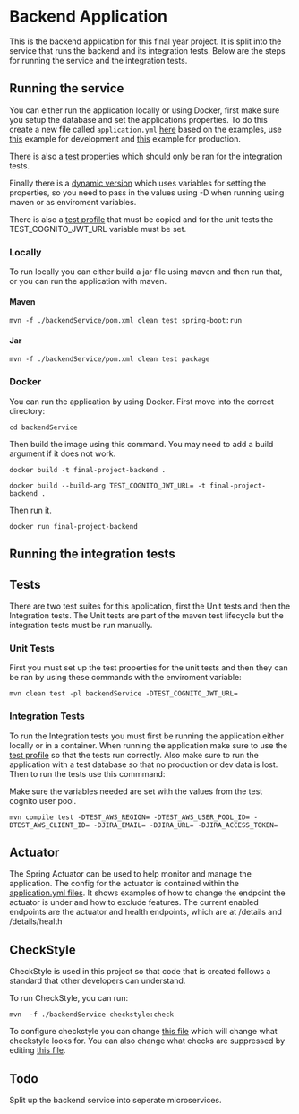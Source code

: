 # Backend Application

This is the backend application for this final year project. It is split into the service that runs the backend and its integration tests. Below are the steps for running the service and the integration tests.

## Running the service

You can either run the application locally or using Docker, first make sure you setup the database and set the applications properties. To do this create a new file called `application.yml` [here](backendService/src/main/resources/) based on the examples, use [this](backendService/src/main/resources/dev-application.example.yml) example for development and [this](backendService/src/main/resources/prod-application.example.yml) example for production. 

There is also a [test](backendService/src/main/resources/test-application.example.yml) properties which should only be ran for the integration tests. 

Finally there is a [dynamic version](backendService/src/main/resources/dynamic-application.example.yml) which uses variables for setting the properties, so you need to pass in the values using -D when running using maven or as enviroment variables.


There is also a [test profile](backendService/src/test/resources/application.example.yml) that must be copied and for the unit tests the TEST_COGNITO_JWT_URL variable must be set.

### Locally

To run locally you can either build a jar file using maven
and then run that, or you can run the application with maven.

#### Maven

```
mvn -f ./backendService/pom.xml clean test spring-boot:run
```

#### Jar

```
mvn -f ./backendService/pom.xml clean test package
```

### Docker

You can run the application by using Docker. First move into the correct directory:

```
cd backendService
```

Then build the image using this command. You may need to add a build argument if it does not work.

```
docker build -t final-project-backend .
```
```
docker build --build-arg TEST_COGNITO_JWT_URL= -t final-project-backend .
```

Then run it.

```
docker run final-project-backend
```

## Running the integration tests

## Tests

There are two test suites for this application,
first the Unit tests and then the Integration tests.
The Unit tests are part of the maven test lifecycle
but the integration tests must be run manually.

### Unit Tests

First you must set up the test properties for the unit tests and then they can be ran by using these commands with the enviroment variable:

```
mvn clean test -pl backendService -DTEST_COGNITO_JWT_URL=
```

### Integration Tests

To run the Integration tests you must first be running the
application either locally or in a container. When running the application make sure to use the [test profile](backendService/src/main/resources/test-application.example.yml) so that the tests run correctly. Also make sure to run the application with a test database so that no production or dev data is lost. Then to run the tests use this commmand:

Make sure the variables needed are set with the values from the test cognito user pool.
```
mvn compile test -DTEST_AWS_REGION= -DTEST_AWS_USER_POOL_ID= -DTEST_AWS_CLIENT_ID= -DJIRA_EMAIL= -DJIRA_URL= -DJIRA_ACCESS_TOKEN=
```

## Actuator

The Spring Actuator can be used to help monitor and manage the application. The config for the actuator is contained
within the [application.yml files](./backendService/src/main/resources/prod-application.example.yml). It shows examples of how to change the endpoint the actuator is under and how to exclude features. The current enabled endpoints are the actuator and health endpoints, which are at /details and /details/health

## CheckStyle 

CheckStyle is used in this project so that code that is created follows a standard that other developers can understand. 

To run CheckStyle, you can run:

```
mvn  -f ./backendService checkstyle:check
```

To configure checkstyle you can change [this file](./backendService/config/checkstyle.xml) which will change what checkstyle looks for. You can also change what checks are suppressed by editing [this file](./backendService/config/checkstyle-suppressions.xml).

## Todo 

Split up the backend service into seperate microservices.